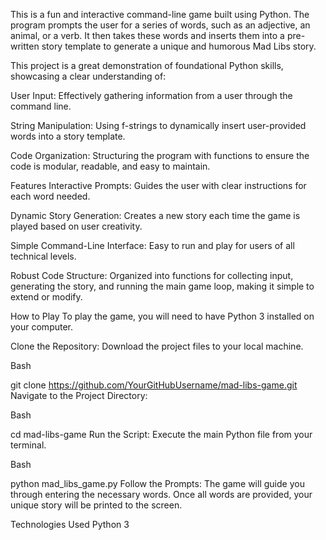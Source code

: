 This is a fun and interactive command-line game built using Python. The program prompts the user for a series of words, such as an adjective, an animal, or a verb. It then takes these words and inserts them into a pre-written story template to generate a unique and humorous Mad Libs story.

This project is a great demonstration of foundational Python skills, showcasing a clear understanding of:

User Input: Effectively gathering information from a user through the command line.

String Manipulation: Using f-strings to dynamically insert user-provided words into a story template.

Code Organization: Structuring the program with functions to ensure the code is modular, readable, and easy to maintain.

Features
Interactive Prompts: Guides the user with clear instructions for each word needed.

Dynamic Story Generation: Creates a new story each time the game is played based on user creativity.

Simple Command-Line Interface: Easy to run and play for users of all technical levels.

Robust Code Structure: Organized into functions for collecting input, generating the story, and running the main game loop, making it simple to extend or modify.

How to Play
To play the game, you will need to have Python 3 installed on your computer.

Clone the Repository: Download the project files to your local machine.

Bash

git clone https://github.com/YourGitHubUsername/mad-libs-game.git
Navigate to the Project Directory:

Bash

cd mad-libs-game
Run the Script: Execute the main Python file from your terminal.

Bash

python mad_libs_game.py
Follow the Prompts: The game will guide you through entering the necessary words. Once all words are provided, your unique story will be printed to the screen.

Technologies Used
Python 3
